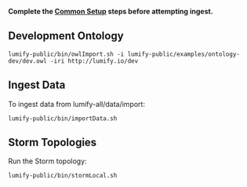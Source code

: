 **Complete the [Common Setup](running-lumify.md) steps before attempting ingest.**


## Development Ontology

    lumify-public/bin/owlImport.sh -i lumify-public/examples/ontology-dev/dev.owl -iri http://lumify.io/dev

## Ingest Data

To ingest data from lumify-all/data/import:

    lumify-public/bin/importData.sh

## Storm Topologies

Run the Storm topology:

    lumify-public/bin/stormLocal.sh
